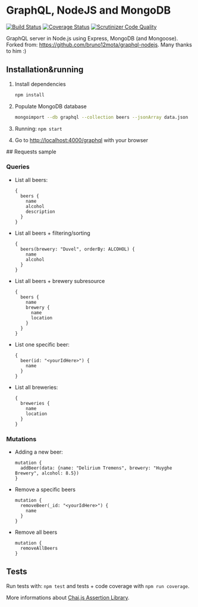 # GraphQL, NodeJS and MongoDB

[![Build Status](https://travis-ci.org/maxpou/graphql-nodejs-mongodb.svg?branch=master)](https://travis-ci.org/maxpou/graphql-nodejs-mongodb)
[![Coverage Status](https://coveralls.io/repos/github/maxpou/graphql-nodejs-mongodb/badge.svg?branch=master)](https://coveralls.io/github/maxpou/graphql-nodejs-mongodb?branch=master)
[![Scrutinizer Code Quality](https://scrutinizer-ci.com/g/maxpou/graphql-nodejs-mongodb/badges/quality-score.png?b=master)](https://scrutinizer-ci.com/g/maxpou/graphql-nodejs-mongodb/?branch=master)

GraphQL server in Node.js using Express, MongoDB (and Mongoose).  
Forked from: https://github.com/bruno12mota/graphql-nodejs. Many thanks to him :)

## Installation&running

1. Install dependencies

    ```sh
    npm install
    ```

2. Populate MongoDB database

    ```sh
    mongoimport --db graphql --collection beers --jsonArray data.json
    ```

3. Running: `npm start`
4. Go to [http://localhost:4000/graphql](http://localhost:4000/graphql) with your browser

## Requests sample

### Queries

* List all beers:

    ```
    {
      beers {
        name
        alcohol
        description
      }
    }
    ```

* List all beers + filtering/sorting

    ```
    {
      beers(brewery: "Duvel", orderBy: ALCOHOL) {
        name
        alcohol
      }
    }
    ```

* List all beers + brewery subresource

    ```
    {
      beers {
        name
        brewery {
          name
          location
        }
      }
    }
    ```

* List one specific beer:

    ```
    {
      beer(id: "<yourIdHere>") {
        name
      }
    }
    ```

* List all breweries:

    ```
    {
      breweries {
        name
        location
      }
    }
    ```

### Mutations

* Adding a new beer:

    ```
    mutation {
      addBeer(data: {name: "Delirium Tremens", brewery: "Huyghe Brewery", alcohol: 8.5})
    }
    ```

* Remove a specific beers

    ```
    mutation {
      removeBeer(_id: "<yourIdHere>") {
        name
      }
    }
    ```

* Remove all beers

    ```
    mutation {
      removeAllBeers
    }
    ```

## Tests

Run tests with: `npm test` and tests + code coverage with `npm run coverage`.  

More informations about [Chai.js Assertion Library](http://chaijs.com/).
